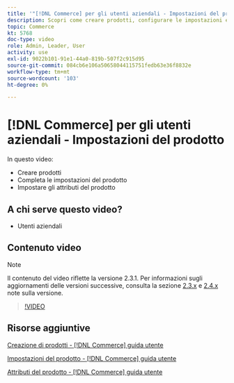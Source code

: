 ```yaml
---
title: '"[!DNL Commerce] per gli utenti aziendali - Impostazioni del prodotto"'
description: Scopri come creare prodotti, configurare le impostazioni e utilizzare gli attributi.
topic: Commerce
kt: 5768
doc-type: video
role: Admin, Leader, User
activity: use
exl-id: 9022b101-91e1-44a0-819b-507f2c915d95
source-git-commit: 084cb6e106a50658044115751fedb63e36f8832e
workflow-type: tm+mt
source-wordcount: '103'
ht-degree: 0%

---
```


# [!DNL Commerce] per gli utenti aziendali - Impostazioni del prodotto

In questo video:

- Creare prodotti
- Completa le impostazioni del prodotto
- Impostare gli attributi del prodotto

## A chi serve questo video?

- Utenti aziendali

## Contenuto video

>[!NOTE]
>
>Il contenuto del video riflette la versione 2.3.1. Per informazioni sugli aggiornamenti delle versioni successive, consulta la sezione [ 2.3.x](https://devdocs.magento.com/guides/v2.3/release-notes/bk-release-notes.html) e [2.4.x](https://devdocs.magento.com/guides/v2.4/release-notes/bk-release-notes.html) note sulla versione.

>[!VIDEO](https://video.tv.adobe.com/v/35953?quality=12&learn=on)

## Risorse aggiuntive

[Creazione di prodotti - [!DNL Commerce] guida utente](https://docs.magento.com/user-guide/catalog/product-create.html)

[Impostazioni del prodotto - [!DNL Commerce] guida utente](https://docs.magento.com/user-guide/catalog/settings.html)

[Attributi del prodotto - [!DNL Commerce] guida utente](https://docs.magento.com/user-guide/catalog/product-attributes.html)
